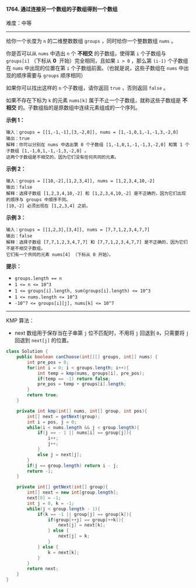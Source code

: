 #### 1764. 通过连接另一个数组的子数组得到一个数组

难度：中等

---

给你一个长度为 `n` 的二维整数数组 `groups` ，同时给你一个整数数组 `nums` 。

你是否可以从 `nums` 中选出 `n` 个  **不相交**  的子数组，使得第 `i` 个子数组与 `groups[i]` （下标从  **0**  开始）完全相同，且如果 `i > 0` ，那么第 `(i-1)` 个子数组在 `nums` 中出现的位置在第 `i` 个子数组前面。（也就是说，这些子数组在 `nums` 中出现的顺序需要与 `groups` 顺序相同）

如果你可以找出这样的 `n` 个子数组，请你返回 `true` ，否则返回 `false` 。

如果不存在下标为 `k` 的元素 `nums[k]` 属于不止一个子数组，就称这些子数组是  **不相交**  的。子数组指的是原数组中连续元素组成的一个序列。

 **示例 1：** 

```
输入：groups = [[1,-1,-1],[3,-2,0]], nums = [1,-1,0,1,-1,-1,3,-2,0]
输出：true
解释：你可以分别在 nums 中选出第 0 个子数组 [1,-1,0,1,-1,-1,3,-2,0] 和第 1 个子数组 [1,-1,0,1,-1,-1,3,-2,0] 。
这两个子数组是不相交的，因为它们没有任何共同的元素。
```

 **示例 2：** 

```
输入：groups = [[10,-2],[1,2,3,4]], nums = [1,2,3,4,10,-2]
输出：false
解释：选择子数组 [1,2,3,4,10,-2] 和 [1,2,3,4,10,-2] 是不正确的，因为它们出现的顺序与 groups 中顺序不同。
[10,-2] 必须出现在 [1,2,3,4] 之前。
```

 **示例 3：** 

```
输入：groups = [[1,2,3],[3,4]], nums = [7,7,1,2,3,4,7,7]
输出：false
解释：选择子数组 [7,7,1,2,3,4,7,7] 和 [7,7,1,2,3,4,7,7] 是不正确的，因为它们不是不相交子数组。
它们有一个共同的元素 nums[4] （下标从 0 开始）。
```

 **提示：** 

*   `groups.length == n`
*   `1 <= n <= 10^3`
*   `1 <= groups[i].length, sum(groups[i].length) <= 10^3`
*   `1 <= nums.length <= 10^3`
*   `-10^7 <= groups[i][j], nums[k] <= 10^7`

---

KMP 算法：

- next 数组用于保存当在子串第 `j` 位不匹配时，不用将 `j` 回退到 `0`，只需要将 `j` 回退到 `next[j]` 的位置。

```java
class Solution {
    public boolean canChoose(int[][] groups, int[] nums) {
        int pre_pos = 0;
        for(int i = 0; i < groups.length; i++){
            int temp = kmp(nums, groups[i], pre_pos);
            if(temp == -1) return false;
            pre_pos = temp + groups[i].length;
        }
        return true;
    }

    private int kmp(int[] nums, int[] group, int pos){
        int[] next = getNext(group);
        int i = pos, j = 0;
        while(i < nums.length && j < group.length){
            if(j == - 1 || nums[i] == group[j]){
                i++;
                j++;
            }
            else j = next[j];
        }
        if(j == group.length) return i - j;
        return -1;
    }

    private int[] getNext(int[] group){
        int[] next = new int[group.length];
        next[0] = -1;
        int j = 0, k = -1;
        while(j < group.length - 1){
            if(k == -1 || group[j] == group[k]){
                if(group[++j] == group[++k]){
                    next[j] = next[k];
                } else {
                    next[j] = k;
                }
            } else {
                k = next[k];
            }
        }
        return next;
    }
}
```